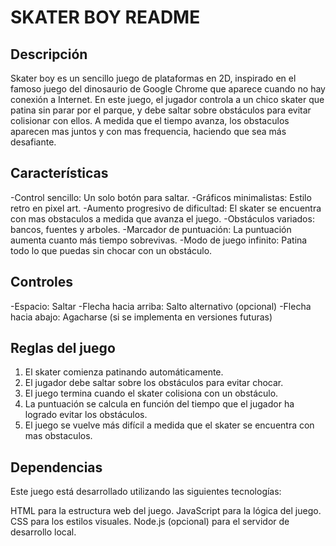 # SKATER BOY README

## Descripción

Skater boy es un sencillo juego de plataformas en 2D, inspirado en el famoso juego del dinosaurio de Google Chrome que aparece cuando no hay conexión a Internet. En este juego, el jugador controla a un chico skater que patina sin parar por el parque, y debe saltar sobre obstáculos para evitar colisionar con ellos. A medida que el tiempo avanza, los obstaculos aparecen mas juntos y con mas frequencia, haciendo que sea más desafiante.


## Características

-Control sencillo: Un solo botón para saltar.
-Gráficos minimalistas: Estilo retro en pixel art.
-Aumento progresivo de dificultad: El skater se encuentra con mas obstaculos a medida que avanza el juego.
-Obstáculos variados: bancos, fuentes y arboles.
-Marcador de puntuación: La puntuación aumenta cuanto más tiempo sobrevivas.
-Modo de juego infinito: Patina todo lo que puedas sin chocar con un obstáculo.


## Controles

-Espacio: Saltar
-Flecha hacia arriba: Salto alternativo (opcional)
-Flecha hacia abajo: Agacharse (si se implementa en versiones futuras)


## Reglas del juego

1. El skater comienza patinando automáticamente.
2. El jugador debe saltar sobre los obstáculos para evitar chocar.
3. El juego termina cuando el skater colisiona con un obstáculo.
4. La puntuación se calcula en función del tiempo que el jugador ha logrado evitar los obstáculos.
5. El juego se vuelve más difícil a medida que el skater  se encuentra con mas obstaculos.


## Dependencias

Este juego está desarrollado utilizando las siguientes tecnologías:

HTML para la estructura web del juego.
JavaScript para la lógica del juego.
CSS para los estilos visuales.
Node.js (opcional) para el servidor de desarrollo local.